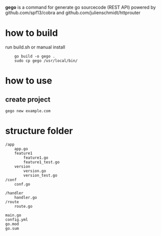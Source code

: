 **gego** is a command for generate go sourcecode (REST API) 
powered by github.com/spf13/cobra and github.com/julienschmidt/httprouter


# how to build
run build.sh or manual install
```
	go build -o gego . 
	sudo cp gego /usr/local/bin/
```

# how to use 
## create project
`
gego new example.com
`

# structure folder
```
/app
	app.go
	feature1 
		feature1.go
		feature1_test.go
	version
		version.go
		version_test.go 
/conf
	conf.go

/handler
	handler.go
/route
	route.go

main.go
config.yml
go.mod
go.sum
```
